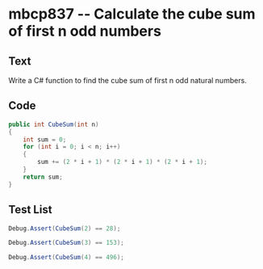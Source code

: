# mbcp837 -- Calculate the cube sum of first n odd numbers

## Text

Write a C# function to find the cube sum of first n odd natural numbers.

## Code

```csharp
public int CubeSum(int n) 
{ 
    int sum = 0; 
    for (int i = 0; i < n; i++) 
    { 
        sum += (2 * i + 1) * (2 * i + 1) * (2 * i + 1); 
    } 
    return sum; 
}
```

## Test List

```csharp
Debug.Assert(CubeSum(2) == 28);
```

```csharp
Debug.Assert(CubeSum(3) == 153);
```

```csharp
Debug.Assert(CubeSum(4) == 496);
```
